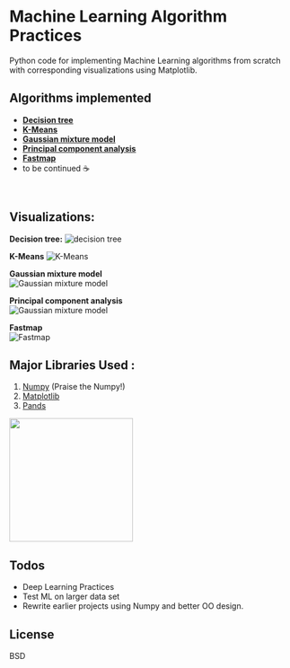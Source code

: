 # Machine Learning Algorithm Practices 

Python code for implementing Machine Learning algorithms from scratch with corresponding visualizations using Matplotlib. 

Algorithms implemented
----------------------
  - **[Decision tree](https://en.wikipedia.org/wiki/Decision_tree)**
  - **[K-Means](https://en.wikipedia.org/wiki/K-means_clustering)**
  - **[Gaussian mixture model](https://en.wikipedia.org/wiki/Mixture_model)**
  - **[Principal component analysis](https://en.wikipedia.org/wiki/Principal_component_analysis)**
  - **[Fastmap](https://www.google.com/search?q=fastmap&oq=fastmap&aqs=chrome.0.69i59j69i60j69i61j69i60j69i59l2.2981j0j4&sourceid=chrome&ie=UTF-8)**
  - to be continued :coffee:
    
  <br>


Visualizations:
----------------------
**Decision tree:**
![decision tree ](https://i.imgur.com/tTbVq5O.png)
<br> 

**K-Means**
 ![K-Means](https://i.imgur.com/BmTrMSw.png)
<br>

**Gaussian mixture model**
<br>
![Gaussian mixture model ](https://i.imgur.com/FyiuJEO.png)
<br>

**Principal component analysis**
<br>
![Gaussian mixture model ](https://i.imgur.com/5LsT9dX.png)
<br>

**Fastmap**
<br>
![Fastmap ](https://i.imgur.com/RX65FLO.png)
<br>


Major Libraries Used :
----------------------
 1. [Numpy](http://www.numpy.org/) (Praise the Numpy!)
 2. [Matplotlib](https://matplotlib.org/)
 3. [Pands](http://pandas.pydata.org/)

<img src="https://i.imgur.com/JYobmUA.jpg" width="220">


Todos
----------------------

 - Deep Learning Practices
 - Test ML on larger data set
 - Rewrite earlier projects using Numpy and better OO design. 



License
----
BSD
